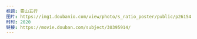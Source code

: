 ```yaml
---
标题: 雾山五行
图片: https://img1.doubanio.com/view/photo/s_ratio_poster/public/p2615404769.jpg
时时: 2020
链接: https://movie.douban.com/subject/30395914/
---
```

